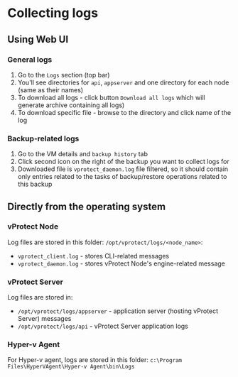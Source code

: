 # Collecting logs

## Using Web UI

### General logs

1. Go to the `Logs` section \(top bar\)
2. You'll see directories for `api`, `appserver` and one directory for each node \(same as their names\)
3. To download all logs - click button `Download all logs` which will generate archive containing all logs\)
4. To download specific file - browse to the directory and click name of the log

### Backup-related logs

1. Go to the VM details and `backup history` tab
2. Click second icon on the right of the backup you want to collect logs for
3. Downloaded file is `vprotect_daemon.log` file filtered, so it should contain only entries related to the tasks of backup/restore operations related to this backup 

## Directly from the operating system

### vProtect Node

Log files are stored in this folder: `/opt/vprotect/logs/<node_name>`:

* `vprotect_client.log` - stores CLI-related messages
* `vprotect_daemon.log` - stores vProtect Node's engine-related message

### vProtect Server

Log files are stored in:

* `/opt/vprotect/logs/appserver` - application server \(hosting vProtect Server\) messages
* `/opt/vprotect/logs/api` - vProtect Server application logs 

### Hyper-v Agent

For Hyper-v agent, logs are stored in this folder: `c:\Program Files\HyperVAgent\Hyper-v Agent\bin\Logs`

